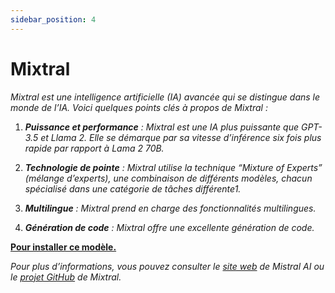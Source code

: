 ```yaml
---
sidebar_position: 4
---
```


# Mixtral

*Mixtral est une intelligence artificielle (IA) avancée qui se distingue dans le monde de l’IA. Voici quelques points clés à propos de Mixtral :*

1. ***Puissance et performance** : Mixtral est une IA plus puissante que GPT-3.5 et Llama 2. Elle se démarque par sa vitesse d’inférence six fois plus rapide par rapport à Lama 2 70B.*

2. ***Technologie de pointe** : Mixtral utilise la technique “Mixture of Experts” (mélange d’experts), une combinaison de différents modèles, chacun spécialisé dans une catégorie de tâches différente1.*

3. ***Multilingue** : Mixtral prend en charge des fonctionnalités multilingues.*

4. ***Génération de code** : Mixtral offre une excellente génération de code.*

**[Pour installer ce modèle.](https://ollama.ai/library/mixtral/tags)**


*Pour plus d’informations, vous pouvez consulter le [site web](https://mistral.ai/) de Mistral AI ou le [projet GitHub](https://github.com/mistralai/mistral-src) de Mixtral.*

